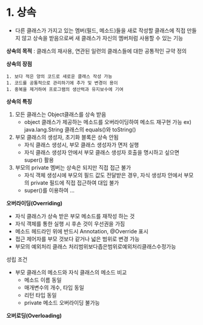 # 1. 상속

- 다른 클래스가 가지고 있는 멤버(필드, 메소드)들을 새로 작성할 클래스에 직접 만들지 않고 상속을 받음으로써 새 클래스가 자신의 멤버처럼 사용할 수 있는 기능

**상속의 목적** : 클래스의 재사용, 연관된 일련의 클래스들에 대한 공통적인 규약 정의

**상속의 장점** 

	1. 보다 적은 양의 코드로 새로운 클래스 작성 가능
	1. 코드를 공통적으로 관리하기에 추가 및 변경이 용이
	1. 중복을 제거하여 프로그램의 생산력과 유지보수에 기여

**상속의 특징**

1. 모든 클래스는 Object클래스를 상속 받음
   - object 클래스가 제공하는 메소드를 오버라이딩하여 메소드 재구현 가능
     ex) java.lang.String 클래스의 equals()와 toString()
2. 부모 클래스의 생성자, 초기화 블록은 상속 안됨
   - 자식 클래스 생성시, 부모 클래스 생성자가 면저 실행
   - 자식 클래스 생성자 안에서 부모 클래스 생성자 호출을 명시하고 싶으면 super() 활용
3. 부모의 private 멤버는 상속은 되지만 직접 접근 불가
   - 자식 객체 생성시에 부모의 필드 값도 전달받은 경우, 자식 생성자 안에서 부모의  private 필드에 직접 접근하여 대입 불가
   - super()를 이용하여 ...



**오버라이딩(Overriding)**

- 자식 클래스가 상속 받은 부모 메소드를 재작성 하는 것
- 자식 객체를 통한 실행 시 후손 것이 우선권을 가짐
- 메소드 헤드라인 위에 반드시 Annotation, @Override 표시
- 접근 제어자를 부모 것보다 같거나 넓은 범위로 변경 가능
- 부모의 예외처리 클래스 처리범위보다좁은범위로예외처리클래스수정가능

성립 조건

- 부모 클래스의 메소드와 자식 클래스의 메소드 비교
  - 메소드 이름 동일
  - 매개변수의 개수, 타입 동일
  - 리턴 타입 동일
  - private 메소드 오버라이딩 불가능

**오버로딩(Overloading)**



